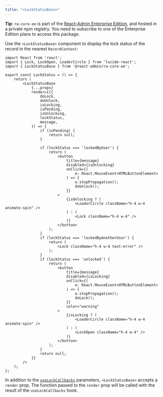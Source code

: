 ```yaml
---
title: "<LockStatusBase>"
---
```


**Tip**: `ra-core-ee` is part of the [React-Admin Enterprise Edition](https://marmelab.com/ra-enterprise/), and hosted in a private npm registry. You need to subscribe to one of the Enterprise Edition plans to access this package.

Use the `<LockStatusBase>` component to display the lock status of the record in the nearest `RecordContext`:

```tsx
import React from 'react';
import { Lock, LockOpen, LoaderCircle } from 'lucide-react';
import { LockStatusBase } from '@react-admin/ra-core-ee';

export const LockStatus = () => {
    return (
        <LockStatusBase
            {...props}
            render={({
                doLock,
                doUnlock,
                isLocking,
                isPending,
                isUnlocking,
                lockStatus,
                message,
            }) => {
                if (isPending) {
                    return null;
                }

                if (lockStatus === 'lockedByUser') {
                    return (
                        <button
                            title={message}
                            disabled={isUnlocking}
                            onClick={(
                                e: React.MouseEvent<HTMLButtonElement>
                            ) => {
                                e.stopPropagation();
                                doUnlock();
                            }}
                        >
                            {isUnlocking ? (
                                <LoaderCircle className="h-4 w-4 animate-spin" />
                            ) : (
                                <Lock className="h-4 w-4" />
                            )}
                        </button>
                    );
                }
                if (lockStatus === 'lockedByAnotherUser') {
                    return (
                        <Lock className="h-4 w-4 text-error" />
                    );
                }
                if (lockStatus === 'unlocked') {
                    return (
                        <button
                            title={message}
                            disabled={isLocking}
                            onClick={(
                                e: React.MouseEvent<HTMLButtonElement>
                            ) => {
                                e.stopPropagation();
                                doLock();
                            }}
                            color="warning"
                        >
                            {isLocking ? (
                                <LoaderCircle className="h-4 w-4 animate-spin" />
                            ) : (
                                <LockOpen className="h-4 w-4" />
                            )}
                        </button>
                    );
                }
                return null;
            }}
        />
    );
};
```

In addition to the [`useLockCallbacks`](./useLockCallbacks.md) parameters, `<LockStatusBase>` accepts a `render` prop. The function passed to the `render` prop will be called with the result of the `useLockCallbacks` hook.